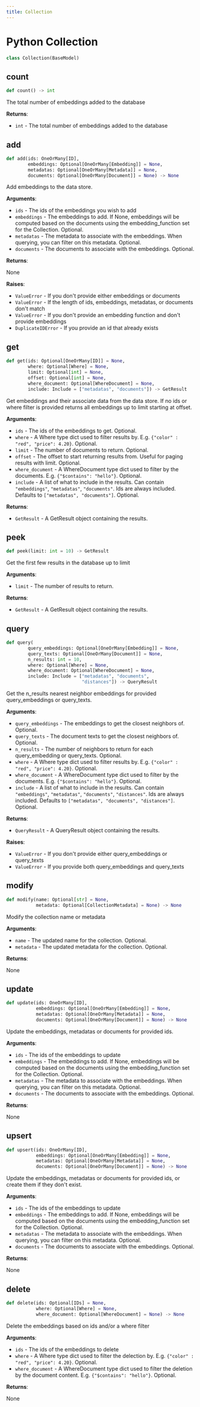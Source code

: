 ```yaml
---
title: Collection
---
```


# Python Collection

```python
class Collection(BaseModel)
```

## count

```python
def count() -> int
```

The total number of embeddings added to the database

**Returns**:

- `int` - The total number of embeddings added to the database

## add

```python
def add(ids: OneOrMany[ID],
        embeddings: Optional[OneOrMany[Embedding]] = None,
        metadatas: Optional[OneOrMany[Metadata]] = None,
        documents: Optional[OneOrMany[Document]] = None) -> None
```

Add embeddings to the data store.

**Arguments**:

- `ids` - The ids of the embeddings you wish to add
- `embeddings` - The embeddings to add. If None, embeddings will be computed based on the documents using the embedding_function set for the Collection. Optional.
- `metadatas` - The metadata to associate with the embeddings. When querying, you can filter on this metadata. Optional.
- `documents` - The documents to associate with the embeddings. Optional.


**Returns**:

  None


**Raises**:

- `ValueError` - If you don't provide either embeddings or documents
- `ValueError` - If the length of ids, embeddings, metadatas, or documents don't match
- `ValueError` - If you don't provide an embedding function and don't provide embeddings
- `DuplicateIDError` - If you provide an id that already exists

## get

```python
def get(ids: Optional[OneOrMany[ID]] = None,
        where: Optional[Where] = None,
        limit: Optional[int] = None,
        offset: Optional[int] = None,
        where_document: Optional[WhereDocument] = None,
        include: Include = ["metadatas", "documents"]) -> GetResult
```

Get embeddings and their associate data from the data store. If no ids or where filter is provided returns
all embeddings up to limit starting at offset.

**Arguments**:

- `ids` - The ids of the embeddings to get. Optional.
- `where` - A Where type dict used to filter results by. E.g. `{"color" : "red", "price": 4.20}`. Optional.
- `limit` - The number of documents to return. Optional.
- `offset` - The offset to start returning results from. Useful for paging results with limit. Optional.
- `where_document` - A WhereDocument type dict used to filter by the documents. E.g. `{"$contains": "hello"}`. Optional.
- `include` - A list of what to include in the results. Can contain `"embeddings"`, `"metadatas"`, `"documents"`. Ids are always included. Defaults to `["metadatas", "documents"]`. Optional.


**Returns**:

- `GetResult` - A GetResult object containing the results.

## peek

```python
def peek(limit: int = 10) -> GetResult
```

Get the first few results in the database up to limit

**Arguments**:

- `limit` - The number of results to return.


**Returns**:

- `GetResult` - A GetResult object containing the results.

## query

```python
def query(
        query_embeddings: Optional[OneOrMany[Embedding]] = None,
        query_texts: Optional[OneOrMany[Document]] = None,
        n_results: int = 10,
        where: Optional[Where] = None,
        where_document: Optional[WhereDocument] = None,
        include: Include = ["metadatas", "documents",
                            "distances"]) -> QueryResult
```

Get the n_results nearest neighbor embeddings for provided query_embeddings or query_texts.

**Arguments**:

- `query_embeddings` - The embeddings to get the closest neighbors of. Optional.
- `query_texts` - The document texts to get the closest neighbors of. Optional.
- `n_results` - The number of neighbors to return for each query_embedding or query_texts. Optional.
- `where` - A Where type dict used to filter results by. E.g. `{"color" : "red", "price": 4.20}`. Optional.
- `where_document` - A WhereDocument type dict used to filter by the documents. E.g. `{"$contains": "hello"}`. Optional.
- `include` - A list of what to include in the results. Can contain `"embeddings"`, `"metadatas"`, `"documents"`, `"distances"`. Ids are always included. Defaults to `["metadatas", "documents", "distances"]`. Optional.


**Returns**:

- `QueryResult` - A QueryResult object containing the results.


**Raises**:

- `ValueError` - If you don't provide either query_embeddings or query_texts
- `ValueError` - If you provide both query_embeddings and query_texts

## modify

```python
def modify(name: Optional[str] = None,
           metadata: Optional[CollectionMetadata] = None) -> None
```

Modify the collection name or metadata

**Arguments**:

- `name` - The updated name for the collection. Optional.
- `metadata` - The updated metadata for the collection. Optional.


**Returns**:

  None

## update

```python
def update(ids: OneOrMany[ID],
           embeddings: Optional[OneOrMany[Embedding]] = None,
           metadatas: Optional[OneOrMany[Metadata]] = None,
           documents: Optional[OneOrMany[Document]] = None) -> None
```

Update the embeddings, metadatas or documents for provided ids.

**Arguments**:

- `ids` - The ids of the embeddings to update
- `embeddings` - The embeddings to add. If None, embeddings will be computed based on the documents using the embedding_function set for the Collection. Optional.
- `metadatas` - The metadata to associate with the embeddings. When querying, you can filter on this metadata. Optional.
- `documents` - The documents to associate with the embeddings. Optional.


**Returns**:

  None

## upsert

```python
def upsert(ids: OneOrMany[ID],
           embeddings: Optional[OneOrMany[Embedding]] = None,
           metadatas: Optional[OneOrMany[Metadata]] = None,
           documents: Optional[OneOrMany[Document]] = None) -> None
```

Update the embeddings, metadatas or documents for provided ids, or create them if they don't exist.

**Arguments**:

- `ids` - The ids of the embeddings to update
- `embeddings` - The embeddings to add. If None, embeddings will be computed based on the documents using the embedding_function set for the Collection. Optional.
- `metadatas` - The metadata to associate with the embeddings. When querying, you can filter on this metadata. Optional.
- `documents` - The documents to associate with the embeddings. Optional.


**Returns**:

  None

## delete

```python
def delete(ids: Optional[IDs] = None,
           where: Optional[Where] = None,
           where_document: Optional[WhereDocument] = None) -> None
```

Delete the embeddings based on ids and/or a where filter

**Arguments**:

- `ids` - The ids of the embeddings to delete
- `where` - A Where type dict used to filter the delection by. E.g. `{"color" : "red", "price": 4.20}`. Optional.
- `where_document` - A WhereDocument type dict used to filter the deletion by the document content. E.g. `{"$contains": "hello"}`. Optional.


**Returns**:

  None
